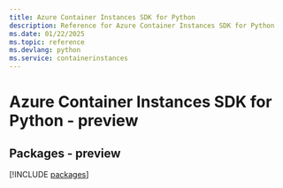 ```yaml
---
title: Azure Container Instances SDK for Python
description: Reference for Azure Container Instances SDK for Python
ms.date: 01/22/2025
ms.topic: reference
ms.devlang: python
ms.service: containerinstances
---
```

# Azure Container Instances SDK for Python - preview
## Packages - preview
[!INCLUDE [packages](container-instances-index.md)]